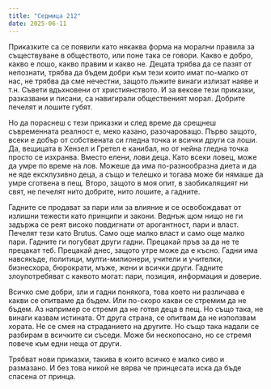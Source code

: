 ```yaml
---
title: "Седмица 212"
date: 2025-06-11
---
```

Приказките са се появили като някаква форма на морални правила за съществуване в обществото, или поне така се говори. Какво е добро, какво е лошо, какво правим и какво не. Децата трябва да се пазят от непознати, трябва да бъдем добри към тези които имат по-малко от нас, не трябва да сме нечестни, защото лъжите винаги излизат наяве и т.н. Съвети вдъхновени от християнството. И за векове тези приказки, разказвани и писани, са навигирали общественият морал. Добрите печелят и лошите губят. 

Но да пораснеш с тези приказки и след време да срещнеш съвременната реалност е, меко казано, разочароващо. Първо защото, всеки е добър от собствената си гледна точка и всички други са лоши. Да, вещицата в Хензел и Гретел е канибал, но от нейна гледна точка просто се изхранва. Вместо елени, лови деца. Като всеки ловец, може да умре по време на лов. Можеше да има по-разнообразна диета и да не яде ексклузивно деца, а също и телешко и тогава може би нямаше да умре сготвена в пещ. Второ, защото в моя опит, в заобикалящият ни свят, не печелят нито добрите, нито лошите, а гадните. 


Гадните се продават за пари или за влияние и се освобождават от излишни тежести като принципи и закони. Веднъж щом нищо не ги задържа се реят високо повдигнати от арогантност, пари и власт. Печелят тези като Brutus. Само още малко власт и само още малко пари. Гадните ги погубват други гадни. Прецакай пръв за да не те прецакат теб. Прецакай днес, защото утре може да е късно. Гадни има навсякъде, политици, мулти-милионери, учители и учителки, бизнесхора, бюрократи, мъже, жени и всички други. Гадните злоупотребяват с каквото могат: пари, позиция, информация и доверие.

Всичко сме добри, зли и гадни понякога, това което ни различава е какви се опитваме да бъдем. Или по-скоро какви се стремим да не бъдем.
Аз например се стремя да не готвя деца в пещ. Но също така, не винаги казвам истината. От друга страна, се опитвам да не използвам хората. Не се смея на страданието на другите. Но също така надали се разбирам в всичките си съседи. Може би нескопосано, но се стремя повече към едни неща от други. 

Трябват нови приказки, такива в които всичко е малко сиво и размазано. И без това никой не вярва че принцесата иска да бъде спасена от принца. 


<script src="https://utteranc.es/client.js"
        repo="wiseblondie/brum-thoughts-chain"
        issue-term="pathname"
        theme="github-light"
        crossorigin="anonymous"
        async>
</script>
